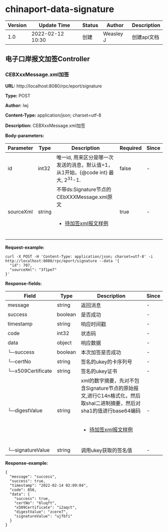 # chinaport-data-signature
Version |  Update Time  | Status | Author |  Description
---|---|---|---|---
1.0|2022-02-12 10:30|创建|Weasley J|创建api文档



## 电子口岸报文加签Controller
### CEBXxxMessage.xml加签
**URL:** http://localhost:8080/rpc/eport/signature

**Type:** POST

**Author:** lwj

**Content-Type:** application/json; charset=utf-8

**Description:** CEBXxxMessage.xml加签

**Body-parameters:**

Parameter | Type|Description|Required|Since
---|---|---|---|---
id|int32|唯一id, 用来区分是哪一次发送的消息，默认值=1，从1开始，{@code int} 最大, 2<sup>31</sup>-1.|false|-
sourceXml|string|不带ds:Signature节点的CEbXXXMessage.xml原文<br><ul><br>    <li><a href='http://tool.qdhuaxun.cn/ceb/CEB311Message.xml'>待加签xml报文样例</a></li><br></ul>|true|-

**Request-example:**

```
curl -X POST -H 'Content-Type: application/json; charset=utf-8' -i http://localhost:8080/rpc/eport/signature --data '{
  "id": 707,
  "sourceXml": "3f1pe7"
}'
```
**Response-fields:**

Field | Type|Description|Since
---|---|---|---
message|string|返回消息|-
success|boolean|是否成功|-
timestamp|string|响应时间戳|-
code|int32|状态码|-
data|object|响应数据|-
└─success|boolean|本次加签是否成功|-
└─certNo|string|签名的ukey的卡序列号|-
└─x509Certificate|string|签名的ukey证书|-
└─digestValue|string|xml的数字摘要，先对不包含Signature节点的原始报文,进行C14n格式化，然后取shal二进制摘要，然后对sha1的值进行base64编码<br><ul><br>    <li><a href='http://tool.qdhuaxun.cn/ceb/CEB311Message.xml'> 待加签xml报文样例</a></li><br></ul>|-
└─signatureValue|string|调用ukey获取的签名值|-

**Response-example:**

```
{
  "message": "success",
  "success": true,
  "timestamp": "2022-02-14 02:09:04",
  "code": 856,
  "data": {
    "success": true,
    "certNo": "6luqft",
    "x509Certificate": "i2aqct",
    "digestValue": "zcere7",
    "signatureValue": "ujfbfi"
  }
}
```


